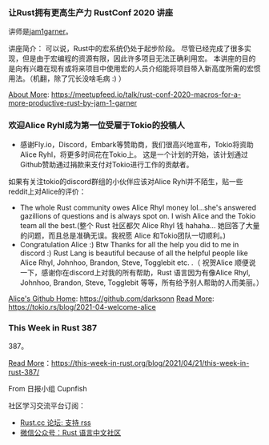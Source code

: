 ### 让Rust拥有更高生产力 RustConf 2020 讲座

讲师是[jam1garner](https://github.com/jam1garner?tab=overview&from=2021-03-01&to=2021-03-31)。

讲座简介： 可以说，Rust中的宏系统仍处于起步阶段。 尽管已经完成了很多实现，但是由于宏编程的资源有限，因此许多项目无法正确利用宏。 本讲座的目的是向有兴趣在现有或将来项目中使用宏的人员介绍能将项目带入新高度所需的宏惯用法。（机翻，除了冗长没啥毛病 :) ）

[About More](https://meetupfeed.io/talk/rust-conf-2020-macros-for-a-more-productive-rust-by-jam-1-garner): https://meetupfeed.io/talk/rust-conf-2020-macros-for-a-more-productive-rust-by-jam-1-garner


### 欢迎Alice Ryhl成为第一位受雇于Tokio的投稿人

- 感谢Fly.io，Discord，Embark等赞助商，我们很高兴地宣布，Tokio将资助Alice Ryhl，将更多时间花在Tokio上。 这是一个计划的开始，该计划通过Github赞助通过捐款来支付对Tokio进行工作的贡献者。

如果有关注tokio的discord群组的小伙伴应该对Alice Ryhl并不陌生，贴一些reddit上对Alice的评价：
- The whole Rust community owes Alice Rhyl money lol...she's answered gazillions of questions and is always spot on. I wish Alice and the Tokio team all the best.(整个 Rust 社区都欠 Alice Rhyl 钱 hahaha... 她回答了大量的问题，而且总是准确无误。我祝愿 Alice 和Tokio团队一切顺利。)
- Congratulation Alice :)
Btw Thanks for all the help you did to me in discord :) Rust Lang is beautiful because of all the helpful people like Alice Rhyl, Johnhoo, Brandon, Steve, Togglebit etc. .（
祝贺Alice
顺便说一下，感谢你在discord上对我的所有帮助，Rust 语言因为有像Alice Rhyl, Johnhoo, Brandon, Steve, Togglebit 等等，所有给予别人帮助的人而美丽。）

[Alice's Github Home](https://github.com/darksonn): https://github.com/darksonn
[Read More](https://tokio.rs/blog/2021-04-welcome-alice): https://tokio.rs/blog/2021-04-welcome-alice


### This Week in Rust 387

387。

[Read More](https://this-week-in-rust.org/blog/2021/04/21/this-week-in-rust-387/)：https://this-week-in-rust.org/blog/2021/04/21/this-week-in-rust-387/

From 日报小组 Cupnfish 

社区学习交流平台订阅：

- [Rust.cc 论坛: 支持 rss](https://rustcc.cn/)
- [微信公众号：Rust 语言中文社区](https://rustcc.cn/article?id=ed7c9379-d681-47cb-9532-0db97d883f62)